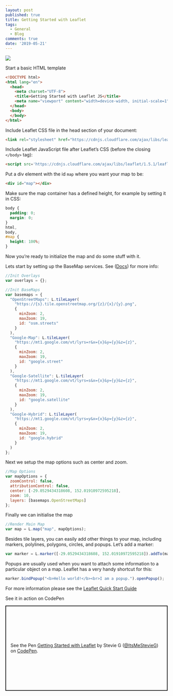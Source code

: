 ```yaml
---
layout: post
published: true
title: Getting Started with Leaflet
tags:
  - General
  - Blog
comments: true
date: '2019-05-21'
---
```

![](https://thepracticaldev.s3.amazonaws.com/i/1bnfsz7moboq2ngou41i.png)

Start a basic HTML template
```html
<!DOCTYPE html>
<html lang="en">
  <head>
    <meta charset="UTF-8">
    <title>Getting Started with Leaflet JS</title>
    <meta name="viewport" content="width=device-width, initial-scale=1">
  </head>
  <body>
  </body>
</html>
```
<!--more-->
Include Leaflet CSS file in the head section of your document:
```html
<link rel="stylesheet" href="https://cdnjs.cloudflare.com/ajax/libs/leaflet/1.5.1/leaflet.css">
```

Include Leaflet JavaScript file after Leaflet’s CSS (before the closing `</body>` tag):
```html
<script src='https://cdnjs.cloudflare.com/ajax/libs/leaflet/1.5.1/leaflet.js'></script>
```

Put a div element with the id `map` where you want your map to be:
```html
<div id="map"></div>
```

Make sure the map container has a defined height, for example by setting it in CSS:
```css
body {
  padding: 0;
  margin: 0;
}
html,
body,
#map {
  height: 100%;
}
```

Now you’re ready to initialize the map and do some stuff with it.

Lets start by setting up the BaseMap services. See ([Docs](https://leafletjs.com/reference-1.5.0.html#map)) for more info:
```javascript
//Init Overlays
var overlays = {};

//Init BaseMaps
var basemaps = {
  "OpenStreetMaps": L.tileLayer(
    "https://{s}.tile.openstreetmap.org/{z}/{x}/{y}.png",
    {
      minZoom: 2,
      maxZoom: 19,
      id: "osm.streets"
    }
  ),
  "Google-Map": L.tileLayer(
    "https://mt1.google.com/vt/lyrs=r&x={x}&y={y}&z={z}",
    {
      minZoom: 2,
      maxZoom: 19,
      id: "google.street"
    }
  ),
  "Google-Satellite": L.tileLayer(
    "https://mt1.google.com/vt/lyrs=s&x={x}&y={y}&z={z}",
    {
      minZoom: 2,
      maxZoom: 19,
      id: "google.satellite"
    }
  ),
  "Google-Hybrid": L.tileLayer(
    "https://mt1.google.com/vt/lyrs=y&x={x}&y={y}&z={z}",
    {
      minZoom: 2,
      maxZoom: 19,
      id: "google.hybrid"
    }
  )
};
```

Next we setup the map options such as center and zoom.
```javascript
//Map Options
var mapOptions = {
  zoomControl: false,
  attributionControl: false,
  center: [-29.0529434318608, 152.01910972595218],
  zoom: 10,
  layers: [basemaps.OpenStreetMaps]
};
```

Finally we can initialise the map
```javascript
//Render Main Map
var map = L.map("map", mapOptions);
```

Besides tile layers, you can easily add other things to your map, including markers, polylines, polygons, circles, and popups. Let’s add a marker:
```javascript
var marker = L.marker([-29.0529434318608, 152.01910972595218]).addTo(map);
```

Popups are usually used when you want to attach some information to a particular object on a map. Leaflet has a very handy shortcut for this:
```javascript
marker.bindPopup("<b>Hello world!</b><br>I am a popup.").openPopup();
```

For more information please see the [Leaflet Quick Start Guide](https://leafletjs.com/examples/quick-start/)

See it in action on CodePen 
<p class="codepen" data-height="265" data-theme-id="dark" data-default-tab="result" data-user="ItsMeStevieG" data-slug-hash="YbQKMQ" style="height: 265px; box-sizing: border-box; display: flex; align-items: center; justify-content: center; border: 2px solid; margin: 1em 0; padding: 1em;" data-pen-title="Getting Started with Leaflet">
  <span>See the Pen <a href="https://codepen.io/ItsMeStevieG/pen/YbQKMQ/">
  Getting Started with Leaflet</a> by Stevie G (<a href="https://codepen.io/ItsMeStevieG">@ItsMeStevieG</a>)
  on <a href="https://codepen.io">CodePen</a>.</span>
</p>
<script async src="https://static.codepen.io/assets/embed/ei.js"></script>
